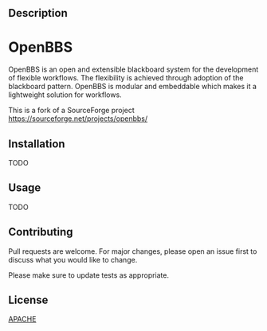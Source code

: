#



## Description



# OpenBBS

OpenBBS is an open and extensible blackboard system for the development of flexible workflows. The flexibility is achieved through adoption of the blackboard pattern. OpenBBS is modular and embeddable which makes it a lightweight solution for workflows.

This is a fork of a SourceForge project
https://sourceforge.net/projects/openbbs/

## Installation

TODO

## Usage

TODO

## Contributing
Pull requests are welcome. For major changes, please open an issue first to discuss what you would like to change.

Please make sure to update tests as appropriate.

## License
[APACHE](http://www.apache.org/licenses/LICENSE-2.0)
